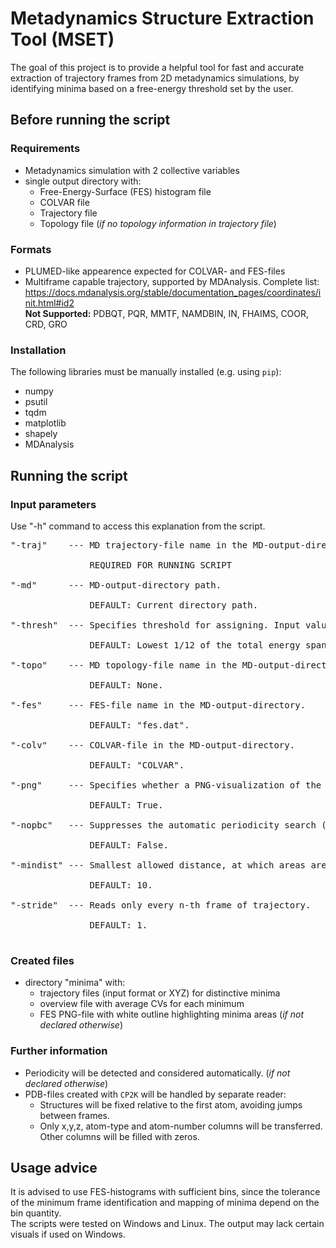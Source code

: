 # Metadynamics Structure Extraction Tool (MSET)

The goal of this project is to provide a helpful tool for fast and accurate extraction of trajectory frames from 2D metadynamics simulations, by identifying minima based on a free-energy threshold set by the user.

## Before running the script

### Requirements

- Metadynamics simulation with 2 collective variables
- single output directory with:
    +  Free-Energy-Surface (FES) histogram file
    +  COLVAR file
    +  Trajectory file
    +  Topology file (_if no topology information in trajectory file_)

### Formats

- PLUMED-like appearence expected for COLVAR- and FES-files <br>
- Multiframe capable trajectory, supported by MDAnalysis. Complete list: <br>
  https://docs.mdanalysis.org/stable/documentation_pages/coordinates/init.html#id2 <br>
  **Not Supported:** PDBQT, PQR, MMTF, NAMDBIN, IN, FHAIMS, COOR, CRD, GRO

### Installation

The following libraries must be manually installed (e.g. using `pip`):

- numpy
- psutil
- tqdm
- matplotlib
- shapely
- MDAnalysis

## Running the script

### Input parameters

Use "-h" command to access this explanation from the script.<br>
<pre>
"-traj"    --- MD trajectory-file name in the MD-output-directory. Format is also used for output-files.<br>
               REQUIRED FOR RUNNING SCRIPT<br>
"-md"      --- MD-output-directory path.<br>
               DEFAULT: Current directory path.<br>
"-thresh"  --- Specifies threshold for assigning. Input value must correspond with values in the FES-file.<br>
               DEFAULT: Lowest 1/12 of the total energy span.<br>
"-topo"    --- MD topology-file name in the MD-output-directory, if trajectory-file does not specify topology.<br>
               DEFAULT: None.<br>
"-fes"     --- FES-file name in the MD-output-directory.<br>
               DEFAULT: "fes.dat".<br>
"-colv"    --- COLVAR-file in the MD-output-directory.<br> 
               DEFAULT: "COLVAR".<br>
"-png"     --- Specifies whether a PNG-visualization of the FES should be created. Expects True/False.<br>
               DEFAULT: True.<br>
"-nopbc"   --- Suppresses the automatic periodicity search (triggered when the minima touch the edges). Expects True/False.<br>
               DEFAULT: False.<br>
"-mindist" --- Smallest allowed distance, at which areas are considered separate minima (unit: bins of FES-histogram). Must be larger than 1.<br>
               DEFAULT: 10.<br>
"-stride"  --- Reads only every n-th frame of trajectory.<br>
               DEFAULT: 1.<br>
</pre>
### Created files

- directory "minima" with:
   + trajectory files (input format or XYZ) for distinctive minima
   + overview file with average CVs for each minimum
   + FES PNG-file with white outline highlighting minima areas (_if not declared otherwise_)

### Further information

- Periodicity will be detected and considered automatically. (_if not declared otherwise_)
- PDB-files created with `CP2K` will be handled by separate reader:
    + Structures will be fixed relative to the first atom, avoiding jumps between frames.
    + Only x,y,z, atom-type and atom-number columns will be transferred. Other columns will be filled with zeros.

## Usage advice

It is advised to use FES-histograms with sufficient bins, since the tolerance of the minimum frame identification and mapping of minima depend on the bin quantity.<br>
The scripts were tested on Windows and Linux. The output may lack certain visuals if used on Windows.
